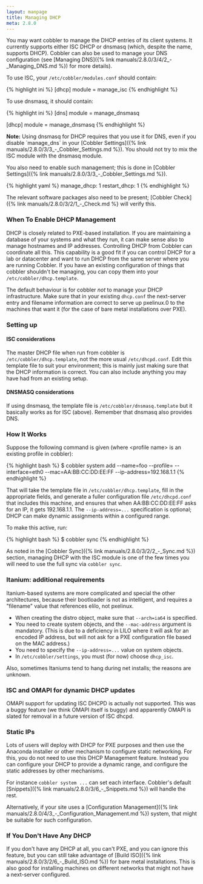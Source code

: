 ```yaml
---
layout: manpage
title: Managing DHCP
meta: 2.8.0
---
```


You may want cobbler to manage the DHCP entries of its client systems. It currently supports either ISC DHCP or dnsmasq
(which, despite the name, supports DHCP). Cobbler can also be used to manage your DNS configuration (see 
[Managing DNS]({% link manuals/2.8.0/3/4/2_-_Managing_DNS.md %}) for more details).

To use ISC, your `/etc/cobbler/modules.conf` should contain:

{% highlight ini %}
[dhcp]
module = manage_isc
{% endhighlight %}

To use dnsmasq, it should contain:

{% highlight ini %}
[dns]
module = manage_dnsmasq

[dhcp]
module = manage_dnsmasq
{% endhighlight %}

<div class="alert alert-info alert-block"><b>Note:</b> Using dnsmasq for DHCP requires that you use it for DNS, even if
you disable `manage_dns` in your [Cobbler Settings]({% link manuals/2.8.0/3/3_-_Cobbler_Settings.md %}). You should not
try to mix the ISC module with the dnsmasq module.</div>

You also need to enable such management; this is done in
[Cobbler Settings]({% link manuals/2.8.0/3/3_-_Cobbler_Settings.md %}).

{% highlight yaml %}
manage_dhcp: 1
restart_dhcp: 1
{% endhighlight %}

The relevant software packages also need to be present; [Cobbler Check]({% link manuals/2.8.0/3/2/1_-_Check.md %} will
verify this.

### When To Enable DHCP Management

DHCP is closely related to PXE-based installation.  If you are maintaining a database of your systems and what they run,
it can make sense also to manage hostnames and IP addresses. Controlling DHCP from Cobbler can coordinate all this. This
capability is a good fit if you can control DHCP for a lab or datacenter and want to run DHCP from the same server where
you are running Cobbler. If you have an existing configuration of things that cobbler shouldn't be managing, you can
copy them into your `/etc/cobbler/dhcp.template`.

The default behaviour is for cobbler _not_ to manage your DHCP infrastructure. Make sure that in your existing
`dhcp.conf` the next-server entry and filename information are correct to serve up pxelinux.0 to the machines that want
it (for the case of bare metal installations over PXE).

### Setting up

#### ISC considerations

The master DHCP file when run from cobbler is `/etc/cobbler/dhcp.template`, not the more usual `/etc/dhcpd.conf`. Edit
this template file to suit your environment; this is mainly just making sure that the DHCP information is correct. You
can also include anything you may have had from an existing setup.

#### DNSMASQ considerations

If using dnsmasq, the template file is `/etc/cobbler/dnsmasq.template` but it basically works as for ISC (above).
Remember that dnsmasq also provides DNS.

### How It Works

Suppose the following command is given (where &lt;profile name&gt; is an existing profile in cobbler):

{% highlight bash %}
$ cobbler system add --name=foo --profile=<profile name> 
  --interface=eth0 --mac=AA:BB:CC:DD:EE:FF --ip-address=192.168.1.1
{% endhighlight %}

That will take the template file in `/etc/cobbler/dhcp.template`, fill in the appropriate fields, and generate a fuller
configuration file `/etc/dhcpd.conf` that includes this machine, and ensures that when AA:BB:CC:DD:EE:FF asks for an IP,
it gets 192.168.1.1. The `--ip-address=...` specification is optional; DHCP can make dynamic assignments within a
configured range.

To make this active, run:

{% highlight bash %}
$ cobbler sync
{% endhighlight %}

As noted in the [Cobbler Sync]({% link manuals/2.8.0/3/2/2_-_Sync.md %}) section, managing DHCP with the ISC module is
one of the few times you will need to use the full sync via `cobbler sync`.

### Itanium: additional requirements

Itanium-based systems are more complicated and special the other architectures, because their bootloader is not as
intelligent, and requires a "filename" value that references elilo, not pxelinux.

* When creating the distro object, make sure that `--arch=ia64` is specified.
* You need to create system objects, and the `--mac-address` argument is mandatory. (This is due to a deficiency in LILO
where it will ask for an encoded IP address, but will not ask for a PXE configuration file based on the MAC address.)
* You need to specify the `--ip-address=...` value on system objects.
* In `/etc/cobbler/settings`, you must (for now) choose `dhcp_isc`.

Also, sometimes Itaniums tend to hang during net installs; the reasons are unknown.

### ISC and OMAPI for dynamic DHCP updates

OMAPI support for updating ISC DHCPD is actually not supported.  This was a buggy feature (we think OMAPI itself is
buggy) and apparently OMAPI is slated for removal in a future version of ISC dhcpd.

### Static IPs

Lots of users will deploy with DHCP for PXE purposes and then use the Anaconda installer or other mechanism to configure
static networking.  For this, you do not need to use this DHCP Management feature. Instead you can configure your DHCP
to provide a dynamic range, and configure the static addresses by other mechanisms.

For instance `cobbler system ...` can set each interface. Cobbler's default 
[Snippets]({% link manuals/2.8.0/3/6_-_Snippets.md %}) will handle the rest.

Alternatively, if your site uses a [Configuration Management]({% link manuals/2.8.0/4/3_-_Configuration_Management.md %})
system, that might be suitable for such configuration.

### If You Don't Have Any DHCP

If you don't have any DHCP at all, you can't PXE, and you can ignore this feature, but you can still take advantage of
[Build ISO]({% link manuals/2.8.0/3/2/6_-_Build_ISO.md %}) for bare metal installations. This is also good for
 installing machines on different networks that might not have a next-server configured.
